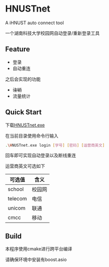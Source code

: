 # HNUSTnet

A iHNUST auto connect tool

一个湖南科技大学校园网自动登录/重新登录工具

## Feature

- 登录
- 自动重连

之后会实现的功能

- ~~注销~~
- 流量统计

## Quick Start

下载[HNUSTnet.exe](https://github.com/OrbitZore/HNUSTnet/releases/download/b1.0/HNUSTnet.exe)

在当前目录使用命令行输入

```bash
.\HNUSTnet.exe login [学号] [密码] [运营商英文]
```

回车即可实现自动登录以及断线重连

运营商英文可选如下

| 可选值  | 含义   |
| ------- | ------ |
| school  | 校园网 |
| telecom | 电信   |
| unicom  | 联通   |
| cmcc    | 移动   |

## Build

本程序使用cmake进行跨平台编译

请确保环境中安装有boost.asio

